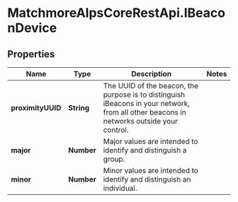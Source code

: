 # MatchmoreAlpsCoreRestApi.IBeaconDevice

## Properties
Name | Type | Description | Notes
------------ | ------------- | ------------- | -------------
**proximityUUID** | **String** | The UUID of the beacon, the purpose is to distinguish iBeacons in your network, from all other beacons in networks outside your control.  | 
**major** | **Number** | Major values are intended to identify and distinguish a group.  | 
**minor** | **Number** | Minor values are intended to identify and distinguish an individual.  | 


